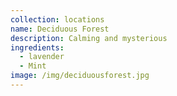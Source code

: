 ```yaml
---
collection: locations
name: Deciduous Forest
description: Calming and mysterious
ingredients:
  - lavender
  - Mint
image: /img/deciduousforest.jpg
---
```

